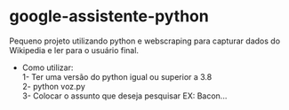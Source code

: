 # google-assistente-python
Pequeno projeto utilizando python e webscraping para capturar dados do Wikipedia e ler para o usuário final.

<ul><li>Como utilizar:<br>
  1- Ter uma versão do python igual ou superior a 3.8<br>
  2- python voz.py<br>
  3- Colocar o assunto que deseja pesquisar EX: Bacon...<br>
